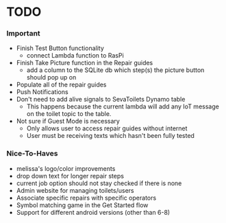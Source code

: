 # TODO

### Important
- Finish Test Button functionality
    - connect Lambda function to RasPi
- Finish Take Picture function in the Repair guides
    - add a column to the SQLite db which step(s) the picture button should pop up on
- Populate all of the repair guides
- Push Notifications
- Don't need to add alive signals to SevaToilets Dynamo table
    - This happens because the current lambda will add any IoT message on the toilet topic to the table.
- Not sure if Guest Mode is necessary
    - Only allows user to access repair guides without internet
    - User must be receiving texts which hasn't been fully tested 

### Nice-To-Haves
- melissa's logo/color improvements
- drop down text for longer repair steps
- current job option should not stay checked if there is none
- Admin website for managing toilets/users
- Associate specific repairs with specific operators
- Symbol matching game in the Get Started flow
- Support for different android versions (other than 6-8)